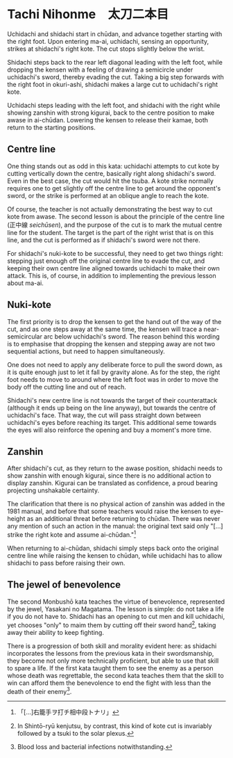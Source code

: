 # Tachi Nihonme　太刀二本目

Uchidachi and shidachi start in chūdan, and advance together starting with the right foot. Upon entering ma-ai, uchidachi, sensing an opportunity, strikes at shidachi's right kote. The cut stops slightly below the wrist.

Shidachi steps back to the rear left diagonal leading with the left foot, while dropping the kensen with a feeling of drawing a semicircle under uchidachi's sword, thereby evading the cut. Taking a big step forwards with the right foot in okuri-ashi, shidachi makes a large cut to uchidachi's right kote.

Uchidachi steps leading with the left foot, and shidachi with the right while showing zanshin with strong kigurai, back to the centre position to make awase in ai-chūdan. Lowering the kensen to release their kamae, both return to the starting positions.

## Centre line

One thing stands out as odd in this kata: uchidachi attempts to cut kote by cutting vertically down the centre, basically right along shidachi's sword. Even in the best case, the cut would hit the tsuba. A kote strike normally requires one to get slightly off the centre line to get around the opponent's sword, or the strike is performed at an oblique angle to reach the kote.

Of course, the teacher is not actually demonstrating the best way to cut kote from awase. The second lesson is about the principle of the centre line (正中線 *seichūsen*), and the purpose of the cut is to mark the mutual centre line for the student. The target is the part of the right wrist that is on this line, and the cut is performed as if shidachi's sword were not there.

For shidachi's nuki-kote to be successful, they need to get two things right: stepping just enough off the original centre line to evade the cut, and keeping their own centre line aligned towards uchidachi to make their own attack. This is, of course, in addition to implementing the previous lesson about ma-ai.

## Nuki-kote

The first priority is to drop the kensen to get the hand out of the way of the cut, and as one steps away at the same time, the kensen will trace a near-semicircular arc below uchidachi's sword. The reason behind this wording is to emphasise that dropping the kensen and stepping away are not two sequential actions, but need to happen simultaneously.

One does not need to apply any deliberate force to pull the sword down, as it is quite enough just to let it fall by gravity alone. As for the step, the right foot needs to move to around where the left foot was in order to move the body off the cutting line and out of reach.

Shidachi's new centre line is not towards the target of their counterattack (although it ends up being on the line anyway), but towards the centre of uchidachi's face. That way, the cut will pass straight down between uchidachi's eyes before reaching its target. This additional seme towards the eyes will also reinforce the opening and buy a moment's more time.

## Zanshin

After shidachi's cut, as they return to the awase position, shidachi needs to show zanshin with enough kigurai, since there is no additional action to display zanshin. Kigurai can be translated as confidence, a proud bearing projecting unshakable certainty.

The clarification that there is no physical action of zanshin was added in the 1981 manual, and before that some teachers would raise the kensen to eye-height as an additional threat before returning to chūdan. There was never any mention of such an action in the manual: the original text said only "\[...\] strike the right kote and assume ai-chūdan."[^1]

When returning to ai-chūdan, shidachi simply steps back onto the original centre line while raising the kensen to chūdan, while uchidachi has to allow shidachi to pass before raising their own.

## The jewel of benevolence

The second Monbushō kata teaches the virtue of benevolence, represented by the jewel, Yasakani no Magatama. The lesson is simple: do not take a life if you do not have to. Shidachi has an opening to cut men and kill uchidachi, yet chooses "only" to maim them by cutting off their sword hand[^2], taking away their ability to keep fighting.

There is a progression of both skill and morality evident here: as shidachi incorporates the lessons from the previous kata in their swordsmanship, they become not only more technically proficient, but able to use that skill to spare a life. If the first kata taught them to see the enemy as a person whose death was regrettable, the second kata teaches them that the skill to win can afford them the benevolence to end the fight with less than the death of their enemy[^3].

[^1]: 「\[...\]右籠手ヲ打チ相中段トナリ」

[^2]: In Shintō-ryū kenjutsu, by contrast, this kind of kote cut is invariably followed by a tsuki to the solar plexus.

[^3]: Blood loss and bacterial infections notwithstanding.
